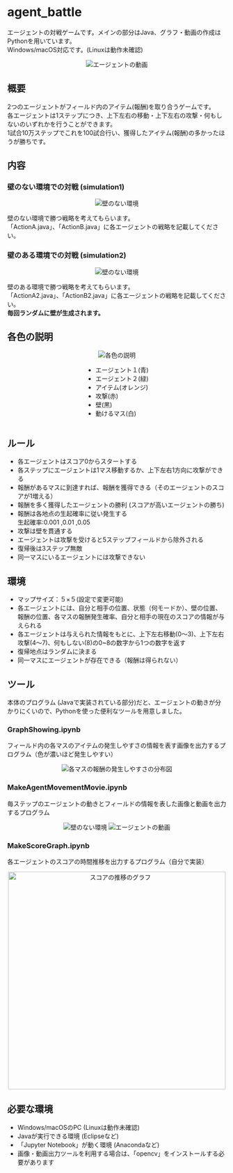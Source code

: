 # agent_battle
エージェントの対戦ゲームです。メインの部分はJava、グラフ・動画の作成はPythonを用いています。  
Windows/macOS対応です。(Linuxは動作未確認)

<div align="center">
<img src="https://raw.github.com/wiki/s-tsuiki/agent_battle/images/battle_wall.gif" alt="エージェントの動画">
</div>

## 概要
2つのエージェントがフィールド内のアイテム(報酬)を取り合うゲームです。  
各エージェントは1ステップにつき、上下左右の移動・上下左右の攻撃・何もしないのいずれかを行うことができます。  
1試合10万ステップでこれを100試合行い、獲得したアイテム(報酬)の多かったほうが勝ちです。

## 内容
### 壁のない環境での対戦 (simulation1) 
<div align="center">
<img src="https://raw.github.com/wiki/s-tsuiki/agent_battle/images/battle_no_wall.png" alt="壁のない環境">
</div>

壁のない環境で勝つ戦略を考えてもらいます。  
「ActionA.java」、「ActionB.java」に各エージェントの戦略を記載してください。

### 壁のある環境での対戦 (simulation2)  
<div align="center">
<img src="https://raw.github.com/wiki/s-tsuiki/agent_battle/images/battle_wall.png" alt="壁のない環境">
</div>

壁のある環境で勝つ戦略を考えてもらいます。  
「ActionA2.java」、「ActionB2.java」に各エージェントの戦略を記載してください。  
**毎回ランダムに壁が生成されます。**

## 各色の説明
<div align="center">
<img src="https://raw.github.com/wiki/s-tsuiki/agent_battle/images/explanation.png" alt="各色の説明">
</div>

<div style="display:flex;justify-content:center;">
<ul>
<li>エージェント１(青)</li>
<li>エージェント２(緑)</li>
<li>アイテム(オレンジ)</li>
<li>攻撃(赤)</li>
<li>壁(黒)</li>
<li>動けるマス(白)</li>
</ul>
</div>


## ルール
* 各エージェントはスコア0からスタートする
* 各ステップにエージェントは1マス移動するか、上下左右1方向に攻撃ができる
* 報酬があるマスに到達すれば、報酬を獲得できる（そのエージェントのスコアが1増える）
* 報酬を多く獲得したエージェントの勝利 (スコアが高いエージェントの勝ち)
* 報酬は各地点の生起確率に従い発生する  
生起確率:0.001 ,0.01 ,0.05
* 攻撃は壁を貫通する
* エージェントは攻撃を受けると5ステップフィールドから除外される
* 復帰後は3ステップ無敵
* 同一マスにいるエージェントには攻撃できない

## 環境
* マップサイズ：５×５(設定で変更可能)
* 各エージェントには、自分と相手の位置、状態（何モードか）、壁の位置、報酬の位置、各マスの報酬発生確率、自分と相手の現在のスコアの情報が与えられる
* 各エージェントは与えられた情報をもとに、上下左右移動(0～3)、上下左右攻撃(4～7)、何もしない(8)の0~8の数字から1つの数字を返す
* 復帰地点はランダムに決まる
* 同一マスにエージェントが存在できる（報酬は得られない）

## ツール
本体のプログラム (Javaで実装されている部分)だと、エージェントの動きが分かりにくいので、Pythonを使った便利なツールを用意しました。
### GraphShowing.ipynb
フィールド内の各マスのアイテムの発生しやすさの情報を表す画像を出力するプログラム（色が濃いほど発生しやすい）
<div align="center">
<img src="https://raw.github.com/wiki/s-tsuiki/agent_battle/images/Graph.png" alt="各マスの報酬の発生しやすさの分布図">
</div>

### MakeAgentMovementMovie.ipynb
毎ステップのエージェントの動きとフィールドの情報を表した画像と動画を出力するプログラム
<div align="center">
<img src="https://raw.github.com/wiki/s-tsuiki/agent_battle/images/battle_wall.png" alt="壁のない環境">
<img src="https://raw.github.com/wiki/s-tsuiki/agent_battle/images/battle_wall.gif" alt="エージェントの動画">
</div>


### MakeScoreGraph.ipynb
各エージェントのスコアの時間推移を出力するプログラム（自分で実装）
<div align="center">
<img src="https://raw.github.com/wiki/s-tsuiki/agent_battle/images/ScoreGraph.png" alt="スコアの推移のグラフ" width="500">
</div>

## 必要な環境
* Windows/macOSのPC (Linuxは動作未確認)
* Javaが実行できる環境 (Eclipseなど)
* 「Jupyter Notebook」が動く環境 (Anacondaなど)
* 画像・動画出力ツールを利用する場合は、「opencv」をインストールする必要があります
